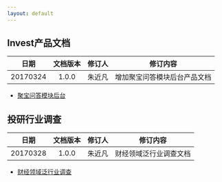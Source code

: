 ```yaml
---
layout: default
---
```



## Invest产品文档

| 日期 | 文档版本 | 修订人 | 修订内容 |
|:---:| :-----------: | :-----------: | :-----------: |
| 20170324 | 1.0.0 | 朱近凡 | 增加聚宝问答模块后台产品文档 |

* [聚宝问答模块后台](documents/jubao_qa)

## 投研行业调查

| 日期 | 文档版本 | 修订人 | 修订内容 |
|:---:| :-----------: | :-----------: | :-----------: |
| 20170328 | 1.0.0 | 朱近凡 | 财经领域泛行业调查文档 |

* [财经领域泛行业调查](documents/industry_analysis)
